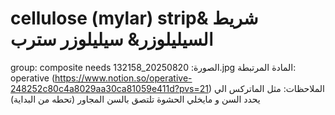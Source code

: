 # cellulose (mylar) strip& شريط السيليلوزر& سيليلوزر سترب

group: composite needs
الصورة: 20250820_132158.jpg
المادة المرتبطة: operative (https://www.notion.so/operative-248252c80c4a8029aa30ca81059e411d?pvs=21)
الملاحظات: مثل الماتركس الي يحدد السن و مايخلي الحشوة تلتصق بالسن المجاور (تحطه من البداية)